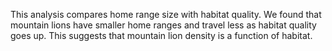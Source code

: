 This analysis compares home range size with habitat quality. We found that mountain lions have smaller home ranges and travel less as habitat quality goes up. This suggests that mountain lion density is a function of habitat. 

